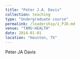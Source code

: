 ```yaml
---
title: "Peter J.A. Davis"
collection: teaching
type: "Undergraduate course"
permalink: /leadership/1_PJD.md
venue: "TAMU-HEALTH"
date: 2014-01-01
location: "Houston, TX"
---
```


Peter JA Davis